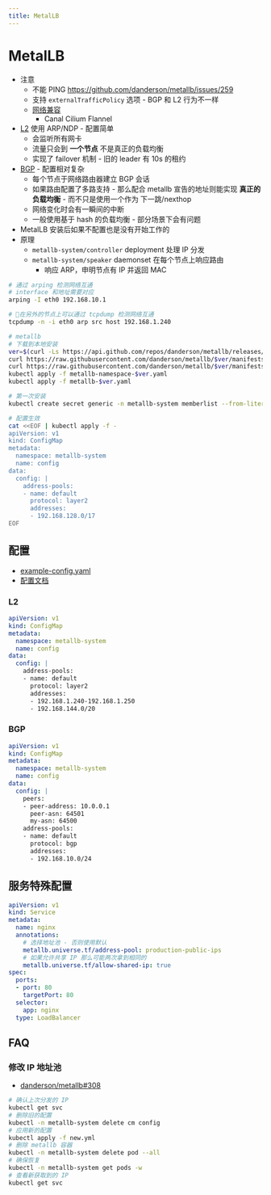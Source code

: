 ```yaml
---
title: MetalLB
---
```


# MetalLB

* 注意
  * 不能 PING https://github.com/danderson/metallb/issues/259
  * 支持 `externalTrafficPolicy` 选项 - BGP 和 L2 行为不一样
  * [网络兼容](https://metallb.universe.tf/installation/network-addons/)
    * Canal Cilium Flannel
* [L2](https://metallb.universe.tf/concepts/layer2/) 使用 ARP/NDP - 配置简单
  * 会监听所有网卡
  * 流量只会到 __一个节点__ 不是真正的负载均衡
  * 实现了 failover 机制 - 旧的 leader 有 10s 的租约
* [BGP](https://metallb.universe.tf/concepts/bgp/) - 配置相对复杂
  * 每个节点于网络路由器建立 BGP 会话
  * 如果路由配置了多路支持 - 那么配合 metallb 宣告的地址则能实现 __真正的负载均衡__ - 而不只是使用一个作为 下一跳/nexthop
  * 网络变化时会有一瞬间的中断
  * 一般使用基于 hash 的负载均衡 - 部分场景下会有问题
* MetalLB 安装后如果不配置也是没有开始工作的
* 原理
  * `metallb-system/controller` deployment 处理 IP 分发
  * `metallb-system/speaker` daemonset 在每个节点上响应路由
    * 响应 ARP，申明节点有 IP 并返回 MAC


```bash
# 通过 arping 检测网络互通
# interface 和地址需要对应
arping -I eth0 192.168.10.1

# 在另外的节点上可以通过 tcpdump 检测网络互通
tcpdump -n -i eth0 arp src host 192.168.1.240

# metallb
# 下载到本地安装
ver=$(curl -Ls https://api.github.com/repos/danderson/metallb/releases/latest | jq -r .tag_name)
curl https://raw.githubusercontent.com/danderson/metallb/$ver/manifests/metallb.yaml -Lo metallb-$ver.yaml
curl https://raw.githubusercontent.com/danderson/metallb/$ver/manifests/namespace.yaml -Lo metallb-namespace-$ver.yaml
kubectl apply -f metallb-namespace-$ver.yaml
kubectl apply -f metallb-$ver.yaml

# 第一次安装
kubectl create secret generic -n metallb-system memberlist --from-literal=secretkey="$(openssl rand -base64 128)"

# 配置生效
cat <<EOF | kubectl apply -f -
apiVersion: v1
kind: ConfigMap
metadata:
  namespace: metallb-system
  name: config
data:
  config: |
    address-pools:
    - name: default
      protocol: layer2
      addresses:
      - 192.168.128.0/17
EOF
```

## 配置
* [example-config.yaml](https://github.com/danderson/metallb/blob/main/manifests/example-config.yaml)
* [配置文档](https://metallb.universe.tf/configuration)

### L2

```yaml
apiVersion: v1
kind: ConfigMap
metadata:
  namespace: metallb-system
  name: config
data:
  config: |
    address-pools:
    - name: default
      protocol: layer2
      addresses:
      - 192.168.1.240-192.168.1.250
      - 192.168.144.0/20
```

### BGP

```yaml
apiVersion: v1
kind: ConfigMap
metadata:
  namespace: metallb-system
  name: config
data:
  config: |
    peers:
    - peer-address: 10.0.0.1
      peer-asn: 64501
      my-asn: 64500
    address-pools:
    - name: default
      protocol: bgp
      addresses:
      - 192.168.10.0/24
```

## 服务特殊配置
```yaml
apiVersion: v1
kind: Service
metadata:
  name: nginx
  annotations:
    # 选择地址池 - 否则使用默认
    metallb.universe.tf/address-pool: production-public-ips
    # 如果允许共享 IP 那么可能两次拿到相同的
    metallb.universe.tf/allow-shared-ip: true
spec:
  ports:
  - port: 80
    targetPort: 80
  selector:
    app: nginx
  type: LoadBalancer
```

## FAQ
### 修改 IP 地址池

* [danderson/metallb#308](https://github.com/danderson/metallb/issues/308)

```bash
# 确认上次分发的 IP
kubectl get svc
# 删除旧的配置
kubectl -n metallb-system delete cm config
# 应用新的配置
kubectl apply -f new.yml
# 删除 metallb 容器
kubectl -n metallb-system delete pod --all
# 确保恢复
kubectl -n metallb-system get pods -w
# 查看新获取到的 IP
kubectl get svc
```
